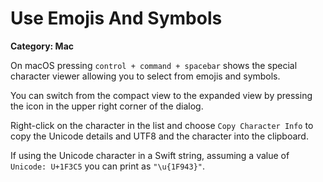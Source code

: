 # Use Emojis And Symbols

__Category: Mac__

On macOS pressing `control + command + spacebar` shows the special character viewer allowing you to select from emojis and symbols.

You can switch from the compact view to the expanded view by pressing the icon in the upper right corner of the dialog.

Right-click on the character in the list and choose `Copy Character Info` to copy the Unicode details and UTF8 and the character into the clipboard.

If using the Unicode character in a Swift string, assuming a value of `Unicode: U+1F3C5` you can print as `"\u{1F943}"`.